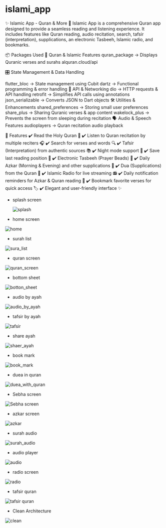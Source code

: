 # islami_app

✨ Islamic App - Quran & More
🕌 Islamic App is a comprehensive Quran app designed to provide a seamless reading and listening experience. It includes features like Quran reading, audio recitation, search, tafsir (interpretation), supplications, an electronic Tasbeeh, Islamic radio, and bookmarks.

📦 Packages Used
📖 Quran & Islamic Features
quran_package → Displays Quranic verses and surahs
alquran.cloud/api

🎛 State Management & Data Handling

flutter_bloc → State management using Cubit
dartz → Functional programming & error handling
🔗 API & Networking
dio → HTTP requests & API handling
retrofit → Simplifies API calls using annotations
json_serializable → Converts JSON to Dart objects
🛠 Utilities & Enhancements
shared_preferences → Storing small user preferences
share_plus → Sharing Quranic verses & app content
wakelock_plus → Prevents the screen from sleeping during recitation
🗣 Audio & Speech Features
audioplayers → Quran recitation audio playback



🚀 Features
✔️ Read the Holy Quran 📖
✔️ Listen to Quran recitation by multiple reciters 🎧
✔️ Search for verses and words 🔍
✔️ Tafsir (Interpretation) from authentic sources 📚
✔️ Night mode support 🌙
✔️ Save last reading position 🔖
✔️ Electronic Tasbeeh (Prayer Beads) 📿
✔️ Daily Azkar (Morning & Evening) and other supplications 🙏
✔️ Dua (Supplications) from the Quran 🤲
✔️ Islamic Radio for live streaming 📻
✔️ Daily notification reminders for Azkar & Quran reading 🔔
✔️ Bookmark favorite verses for quick access 🏷️
✔️ Elegant and user-friendly interface ✨

- splash screen

  ![splash](https://github.com/user-attachments/assets/0c20087f-5161-460a-9889-e50e65243a1d)
- home screen

![home](https://github.com/user-attachments/assets/0150577d-9abd-4b15-8bbe-995d2036c27b)
- surah list
  
![sura_list](https://github.com/user-attachments/assets/0eb7cbca-7797-4615-937e-d289d7c38272)

- quran screen

![quran_screen](https://github.com/user-attachments/assets/b705a489-5cff-45b5-b5e9-be5ac1d91918)

- bottom sheet

![botton_sheet](https://github.com/user-attachments/assets/c1e76767-9776-44e0-a451-0f8d02d6b71c)


- audio by ayah

![audio_by_ayah](https://github.com/user-attachments/assets/c891b81d-38c5-4b84-8ae7-6c9d589203b9)

- tafsir by ayah

![tafsir](https://github.com/user-attachments/assets/5b0f9e65-7dc1-4507-8202-093e596db52b)

- share ayah

![shaer_ayah](https://github.com/user-attachments/assets/ba5a9bad-d804-4cd3-87d2-3f8a94976cf1)

- book mark

![book_mark](https://github.com/user-attachments/assets/bd909fff-759e-4198-94d0-bf2295930e1d)

- duea in quran

![duea_with_quran](https://github.com/user-attachments/assets/9ce8a6af-525b-448c-ac6c-b42f39013b9b)

- Sebha screen

![Sebha screen](https://github.com/user-attachments/assets/326b63f7-5633-4cfc-b761-02c4c2fd2ea3)

- azkar screen

![azkar](https://github.com/user-attachments/assets/9de7101d-ccac-4f18-b2b8-af500f201ce5)

- surah audio

![surah_audio](https://github.com/user-attachments/assets/58f224f0-7e18-46ef-8f69-b6e9261952a1)

- audio player

![audio](https://github.com/user-attachments/assets/22c1264a-9ff9-4961-8af7-ee3b08c2335a)

- radio screen

![radio](https://github.com/user-attachments/assets/ffbbade3-5059-4a49-95d4-1b1c9b59574d)

- tafsir quran

![tafsir quran](https://github.com/user-attachments/assets/68daf21e-6868-45e3-bd0c-f02f696974d5)

- Clean Architecture

![clean](https://github.com/user-attachments/assets/a964c213-b919-4335-b3c1-5b9c23813be1)










